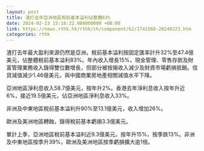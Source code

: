 ```yaml
---
layout: post
title: 渣打去年亞洲地區稅前基本溢利佔整體83%
date: 2024-02-23 15:16:22.000000000 +08:00
link: https://news.rthk.hk/rthk/ch/component/k2/1741568-20240223.htm
categories: rthk
---
```


渣打去年最大盈利來源仍然是亞洲，稅前基本溢利按固定匯率計升32%至47.4億美元，佔整體稅前基本溢利83%。年內收入增長15%，現金管理、零售存款及財富管理業務收入錄得雙位數增長，但部分被按揭收入減少及財資市場虧損抵銷。信貸減值減少1.46億美元，與中國商業房地產相關減值水平下降。

亞洲地區淨利息收入58.7億美元，按年升2%。香港去年淨利息收入按年升近6%，接近19.5億美元，佔亞洲地區淨利息收入33%。

非洲及中東地區稅前基本溢利升90%至13.1億美元，收入增加26%。

歐洲及美洲地區轉蝕，錄得稅前基本虧損3.3億美元。

單計上季，亞洲地區稅前基本溢利近9.3億美元，按年升15%，按季跌13%。非洲及中東地區按季升39%，歐洲及美洲地區按季虧損擴大逾1倍。
